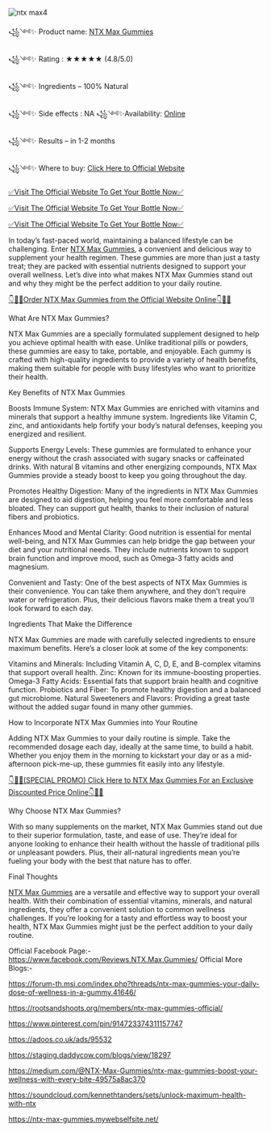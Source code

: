 
![ntx max4](https://github.com/user-attachments/assets/e53acb2e-2aff-4875-b1c1-31081eb622b5)


꧁༺✨ Product name: [NTX Max Gummies](https://welnessnutra.com/ntx-max-gummies-order/)

꧁༺✨ Rating : ★★★★★ (4.8/5.0)

꧁༺✨ Ingredients – 100% Natural

꧁༺✨ Side effects : NA
꧁༺✨Availability: [Online](https://welnessnutra.com/ntx-max-gummies-order/)

꧁༺✨ Results – in 1-2 months

꧁༺✨ Where to buy: [Click Here to Official Website](https://welnessnutra.com/ntx-max-gummies-order/)
 
 
[✅Visit The Official Website To Get Your Bottle Now✅](https://welnessnutra.com/ntx-max-gummies-order/)

[✅Visit The Official Website To Get Your Bottle Now✅](https://welnessnutra.com/ntx-max-gummies-order/)

[✅Visit The Official Website To Get Your Bottle Now✅ ](https://welnessnutra.com/ntx-max-gummies-order/)
 
In today’s fast-paced world, maintaining a balanced lifestyle can be challenging. Enter [NTX Max Gummies](https://welnessnutra.com/ntx-max-gummies-order/), a convenient and delicious way to supplement your health regimen. These gummies are more than just a tasty treat; they are packed with essential nutrients designed to support your overall wellness. Let’s dive into what makes NTX Max Gummies stand out and why they might be the perfect addition to your daily routine.

[👇🥳😍Order NTX Max Gummies from the Official Website Online👇🥳😍](https://welnessnutra.com/ntx-max-gummies-order/)

What Are NTX Max Gummies?

NTX Max Gummies are a specially formulated supplement designed to help you achieve optimal health with ease. Unlike traditional pills or powders, these gummies are easy to take, portable, and enjoyable. Each gummy is crafted with high-quality ingredients to provide a variety of health benefits, making them suitable for people with busy lifestyles who want to prioritize their health.

Key Benefits of NTX Max Gummies

Boosts Immune System: NTX Max Gummies are enriched with vitamins and minerals that support a healthy immune system. Ingredients like Vitamin C, zinc, and antioxidants help fortify your body’s natural defenses, keeping you energized and resilient.

Supports Energy Levels: These gummies are formulated to enhance your energy without the crash associated with sugary snacks or caffeinated drinks. With natural B vitamins and other energizing compounds, NTX Max Gummies provide a steady boost to keep you going throughout the day.

Promotes Healthy Digestion: Many of the ingredients in NTX Max Gummies are designed to aid digestion, helping you feel more comfortable and less bloated. They can support gut health, thanks to their inclusion of natural fibers and probiotics.

Enhances Mood and Mental Clarity: Good nutrition is essential for mental well-being, and NTX Max Gummies can help bridge the gap between your diet and your nutritional needs. They include nutrients known to support brain function and improve mood, such as Omega-3 fatty acids and magnesium.

Convenient and Tasty: One of the best aspects of NTX Max Gummies is their convenience. You can take them anywhere, and they don’t require water or refrigeration. Plus, their delicious flavors make them a treat you’ll look forward to each day.

Ingredients That Make the Difference

NTX Max Gummies are made with carefully selected ingredients to ensure maximum benefits. Here’s a closer look at some of the key components:

Vitamins and Minerals: Including Vitamin A, C, D, E, and B-complex vitamins that support overall health.
Zinc: Known for its immune-boosting properties.
Omega-3 Fatty Acids: Essential fats that support brain health and cognitive function.
Probiotics and Fiber: To promote healthy digestion and a balanced gut microbiome.
Natural Sweeteners and Flavors: Providing a great taste without the added sugar found in many other gummies.

How to Incorporate NTX Max Gummies into Your Routine

Adding NTX Max Gummies to your daily routine is simple. Take the recommended dosage each day, ideally at the same time, to build a habit. Whether you enjoy them in the morning to kickstart your day or as a mid-afternoon pick-me-up, these gummies fit easily into any lifestyle.

[👇🥳😍(SPECIAL PROMO) Click Here to NTX Max Gummies For an Exclusive Discounted Price Online👇🥳😍](https://welnessnutra.com/ntx-max-gummies-order/)

Why Choose NTX Max Gummies?

With so many supplements on the market, NTX Max Gummies stand out due to their superior formulation, taste, and ease of use. They’re ideal for anyone looking to enhance their health without the hassle of traditional pills or unpleasant powders. Plus, their all-natural ingredients mean you’re fueling your body with the best that nature has to offer.

Final Thoughts

[NTX Max Gummies](https://welnessnutra.com/ntx-max-gummies-order/) are a versatile and effective way to support your overall health. With their combination of essential vitamins, minerals, and natural ingredients, they offer a convenient solution to common wellness challenges. If you’re looking for a tasty and effortless way to boost your health, NTX Max Gummies might just be the perfect addition to your daily routine.

Official Facebook Page:-https://www.facebook.com/Reviews.NTX.Max.Gummies/
Official More Blogs:-

https://forum-th.msi.com/index.php?threads/ntx-max-gummies-your-daily-dose-of-wellness-in-a-gummy.41646/

https://rootsandshoots.org/members/ntx-max-gummies-official/

https://www.pinterest.com/pin/914723374311157747

https://adoos.co.uk/ads/95532

https://staging.daddycow.com/blogs/view/18297

https://medium.com/@NTX-Max-Gummies/ntx-max-gummies-boost-your-wellness-with-every-bite-49575a8ac370

https://soundcloud.com/kennethtanders/sets/unlock-maximum-health-with-ntx

https://ntx-max-gummies.mywebselfsite.net/
